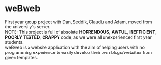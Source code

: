 # weBweb
First year group project with Dan, Seddik, Claudiu and Adam, moved from the university's server. <br/>
NOTE: This project is full of absolute <b>HORRENDOUS</b>, <b>AWFUL</b>, <b>INEFFICIENT</b>, <b>POORLY TESTED</b>, <b>CRAPPY</b> code, as we were all unexperienced first year students. <br/>
weBweb is a website application with the aim of helping users with no programming experience to easily develop their own blogs/websites from given templates.
